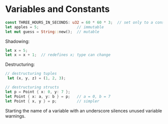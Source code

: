 # Variables and Constants

```rust
const THREE_HOURS_IN_SECONDS: u32 = 60 * 60 * 3;  // set only to a constant expression; type must be annotated
let apples = 5;                 // immutable
let mut guess = String::new();  // mutable
```

Shadowing:

```rust
let x = 5;
let x = x + 1;  // redefines x; type can change
```

Destructuring:

```rust
// destructuring tuples
 let (x, y, z) = (1, 2, 3);

// destructuring structs
let p = Point { x: 0, y: 7 };
let Point { x: a, y: b } = p;   // a = 0, b = 7
let Point { x, y } = p;         // simpler
```

Starting the name of a variable with an underscore silences unused variable warnings. 